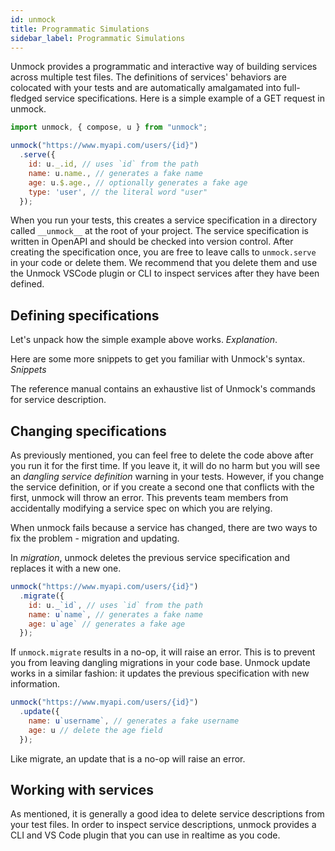 ```yaml
---
id: unmock
title: Programmatic Simulations
sidebar_label: Programmatic Simulations
---
```


Unmock provides a programmatic and interactive way of building services across multiple test files. The definitions of services' behaviors are colocated with your tests and are automatically amalgamated into full-fledged service specifications.  Here is a simple example of a GET request in unmock.

```javascript
import unmock, { compose, u } from "unmock";

unmock("https://www.myapi.com/users/{id}")
  .serve({
    id: u._.id, // uses `id` from the path
    name: u.name., // generates a fake name
    age: u.$.age., // optionally generates a fake age
    type: 'user', // the literal word "user"
  });
```

When you run your tests, this creates a service specification in a directory called `__unmock__` at the root of your project.  The service specification is written in OpenAPI and should be checked into version control. After creating the specification once, you are free to leave calls to `unmock.serve` in your code or delete them. We recommend that you delete them and use the Unmock VSCode plugin or CLI to inspect services after they have been defined.

## Defining specifications

Let's unpack how the simple example above works. *Explanation*.

Here are some more snippets to get you familiar with Unmock's syntax. *Snippets*

The reference manual contains an exhaustive list of Unmock's commands for service description.

## Changing specifications

As previously mentioned, you can feel free to delete the code above after you run it for the first time.  If you leave it, it will do no harm but you will see an *dangling service definition* warning in your tests. However, if you change the service definition, or if you create a second one that conflicts with the first, unmock will throw an error.  This prevents team members from accidentally modifying a service spec on which you are relying.

When unmock fails because a service has changed, there are two ways to fix the problem - migration and updating.

In *migration*, unmock deletes the previous service specification and replaces it with a new one.

```javascript
unmock("https://www.myapi.com/users/{id}")
  .migrate({
    id: u._`id`, // uses `id` from the path
    name: u`name`, // generates a fake name
    age: u`age` // generates a fake age
  });
```

If `unmock.migrate` results in a no-op, it will raise an error. This is to prevent you from leaving dangling migrations in your code base. Unmock update works in a similar fashion: it updates the previous specification with new information.

```javascript
unmock("https://www.myapi.com/users/{id}")
  .update({
    name: u`username`, // generates a fake username
    age: u // delete the age field
  });
```

Like migrate, an update that is a no-op will raise an error.

## Working with services

As mentioned, it is generally a good idea to delete service descriptions from your test files. In order to inspect service descriptions, unmock provides a CLI and VS Code plugin that you can use in realtime as you code.